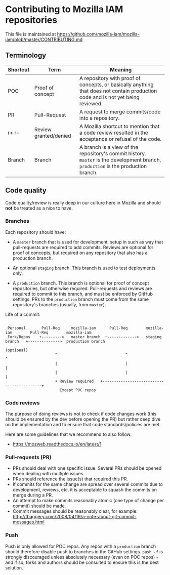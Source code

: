 # Contributing to Mozilla IAM repositories

This file is maintained at https://github.com/mozilla-iam/mozilla-iam/blob/master/CONTRIBUTING.md

## Terminology
| Shortcut | Term                  | Meaning                                                                                                                            |
|----------|-----------------------|------------------------------------------------------------------------------------------------------------------------------------|
| POC      | Proof of concept      | A repository with proof of concepts, or basically anything that does not contain production code and is not yet being reviewed.    |
| PR       | Pull-Request          | A request to merge commits/code into a repository.                                                                                 |
| r+ r-    | Review granted/denied | A Mozilla shortcut to mention that a code review resulted in the acceptance or refusal of the code.                                |
| Branch   | Branch                |  A branch is a view of the repository's commit history. `master` is the development branch, `production` is the production branch. |
   
## Code quality
Code quality/review is really deep in our culture here in Mozilla and should **not** be treated as a nice to have.

### Branches
Each repository should have:
* A `master` branch that is used for development, setup in such as way that pull-requests are required to add commits. Reviews are optional for proof of concepts, but required on any repository that also has a production branch.

* An optional `staging` branch. This branch is used to test deployments only.

* A `production` branch. This branch is optional for proof of concept repositories, but otherwise required. Pull-requests and reviews are required to commit to this branch, and must be enforced by GitHub settings. PRs to the `production` branch must come from the same repository's branches (usually, from `master`).

Life of a commit:
```

 Personal       Pull-Req     mozilla-iam      Pull-Req        mozilla-iam        Pull-Req        mozilla-iam
 Fork/Repos    +--------->   master branch  +------------->   staging branch   +-------------->  production branch
                                                               (optional)
                      ^                              ^                                ^
                      |                              |                                |
                      |                              |                                |
                      + Review required   +-------------------------------------------+
                        Except POC repos
```

### Code reviews
The purpose of doing reviews is not to check if code changes work (this should be ensured by the dev before opening the PR) but rather deep dive on the implementation and to ensure that code standards/policies are met.

Here are some guidelines that we recommend to also follow:
* https://mozweb.readthedocs.io/en/latest/1


### Pull-requests (PR)

* PRs should deal with one specific issue. Several PRs should be opened when dealing with multiple issues.
* PRs should reference the issue(s) that required this PR.
* If commits for the same change are spread over several commits due to development, reviews, etc. it is acceptable to squash the commits on merge during a PR.
* An attempt to make commits reasonably atomic (one type of change per commit) should be made.
* Commit messages should be reasonably clear, for example: http://tbaggery.com/2008/04/19/a-note-about-git-commit-messages.html
        
        
### Push

Push is only allowed for POC repos. Any repos with a `production` branch should therefore disable push to branches in the GitHub settings.
`push -f` is strongly discouraged unless absolutely necessary (even on POC repos) - and if so, forks and authors should be consulted to ensure this is the best solution.
